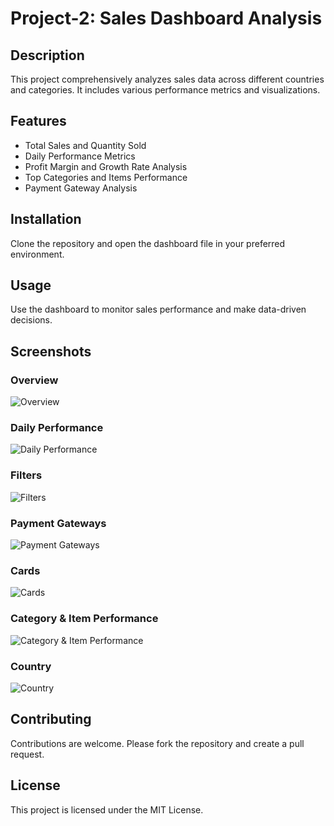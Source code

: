 # Project-2: Sales Dashboard Analysis

## Description
This project comprehensively analyzes sales data across different countries and categories. It includes various performance metrics and visualizations.

## Features
- Total Sales and Quantity Sold
- Daily Performance Metrics
- Profit Margin and Growth Rate Analysis
- Top Categories and Items Performance
- Payment Gateway Analysis

## Installation
Clone the repository and open the dashboard file in your preferred environment.

## Usage
Use the dashboard to monitor sales performance and make data-driven decisions.

## Screenshots
### Overview
![Overview](images/Overview.jpg)

### Daily Performance
![Daily Performance](images/Daily%20Performance.jpg)

### Filters
![Filters](images/Filters.jpg)

### Payment Gateways
![Payment Gateways](images/Payment%20Gateways.jpg)

### Cards
![Cards](images/Cards.jpg)

### Category & Item Performance
![Category & Item Performance](images/Category%20&%20Item%20Performance.jpg)

### Country
![Country](images/Country.jpg)

## Contributing
Contributions are welcome. Please fork the repository and create a pull request.

## License
This project is licensed under the MIT License.
